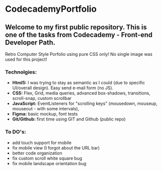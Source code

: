 # CodecademyPortfolio

## Welcome to my first public repository. This is one of the tasks from Codecademy - Front-end Developer Path.

Retro Computer Style Porfolio using pure CSS only! No single image was used for this project!

### Technolgies:
- **Html5:** I was trying to stay as semantic as I could (due to specific UI/overall design). Easy send e-mail form (no JS).
- **CSS:** Flex, Grid, media queries, advanced box-shadows, transitions, scroll-snap, custom scrollbar
- **JavaScript:** EventListeners for "scrolling keys" (mousedown, mouseup, mouseout - with some intervals), 
- **Figma:** basic mockup, font tests
- **Git/Github:** first time using GIT and Github (public repo)

### To DO's:
- add touch support for mobile
- fix mobile view (I forgot about the URL bar)
- better code organization
- fix custom scroll white square bug
- fix mobile landscape orientation bug
